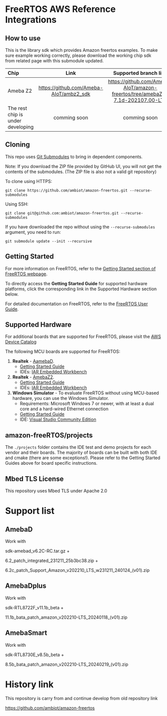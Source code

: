 # FreeRTOS AWS Reference Integrations
## How to use
This is the library sdk which provides Amazon freertos examples. To make sure example working correctly, please download the working chip sdk from related page with this submodule updated.

|Chip         |          Link       |     Supported branch link      |
|:----------- |:---------------------:| :---------------------:|
|Ameba Z2     | https://github.com/Ameba-AIoT/ambz2_sdk| https://github.com/Ameba-AIoT/amazon-freertos/tree/amebaZ2-7.1d-202107.00-LTS |
|The rest chip is under developing   |comming soon | comming soon|


## Cloning
This repo uses [Git Submodules](https://git-scm.com/book/en/v2/Git-Tools-Submodules) to bring in dependent components.

Note: If you download the ZIP file provided by GitHub UI, you will not get the contents of the submodules. (The ZIP file is also not a valid git repository)

To clone using HTTPS:
```
git clone https://github.com/ambiot/amazon-freertos.git --recurse-submodules
```
Using SSH:
```
git clone git@github.com:ambiot/amazon-freertos.git --recurse-submodules
```

If you have downloaded the repo without using the `--recurse-submodules` argument, you need to run:
```
git submodule update --init --recursive
```

## Getting Started

For more information on FreeRTOS, refer to the [Getting Started section of FreeRTOS webpage](https://aws.amazon.com/freertos).

To directly access the **Getting Started Guide** for supported hardware platforms, click the corresponding link in the Supported Hardware section below.

For detailed documentation on FreeRTOS, refer to the [FreeRTOS User Guide](https://aws.amazon.com/documentation/freertos).

## Supported Hardware

For additional boards that are supported for FreeRTOS, please visit the [AWS Device Catalog](https://devices.amazonaws.com/search?kw=freertos)

The following MCU boards are supported for FreeRTOS:
1. **Realtek** - [AamebaD](https://www.amebaiot.com/en/amebad).
    * [Getting Started Guide](https://github.com/ambiot/amazon-freertos/blob/master/AmebaD_Amazon_FreeRTOS_Getting_Started_Guide_v1.6.pdf)
    * IDEs: [IAR Embedded Workbench](https://www.iar.com/iar-embedded-workbench/partners/texas-instruments)
2. **Realtek** - [AmebaZ2](https://www.amebaiot.com/en/amebaz2).
    * [Getting Started Guide](https://github.com/ambiot/amazon-freertos/blob/master/AmebaZ2_Amazon_FreeRTOS_Getting_Started_Guide_v1.0.pdf)
    * IDEs: [IAR Embedded Workbench](https://www.iar.com/iar-embedded-workbench/partners/texas-instruments)
3. **Windows Simulator** - To evaluate FreeRTOS without using MCU-based hardware, you can use the Windows Simulator.
    * Requirements: Microsoft Windows 7 or newer, with at least a dual core and a hard-wired Ethernet connection
    * [Getting Started Guide](https://docs.aws.amazon.com/freertos/latest/userguide/getting_started_windows.html)
    * IDE: [Visual Studio Community Edition](https://www.visualstudio.com/downloads/)


## amazon-freeRTOS/projects
The ```./projects``` folder contains the IDE test and demo projects for each vendor and their boards. The majority of boards can be built with both IDE and cmake (there are some exceptions!). Please refer to the Getting Started Guides above for board specific instructions.

## Mbed TLS License
This repository uses Mbed TLS under Apache 2.0

# Support list

## AmebaD
Work with 

sdk-amebad_v6.2C-RC.tar.gz + 

6.2_patch_integrated_231211_25b3bc38.zip +

6.2c_patch_Support_Amazon_v202210_LTS_w231211_240124_(v01).zip


## AmebaDplus
Work with

sdk-RTL8722F_v11.1b_beta +

11.1b_bata_patch_amazon_v202210-LTS_20240118_(v01).zip


## AmebaSmart
Work with

sdk-RTL8730E_v8.5b_beta + 

8.5b_bata_patch_amazon_v202210-LTS_20240219_(v01).zip

# History link

This repository is carry from and continue develop from old repository link

https://github.com/ambiot/amazon-freertos
